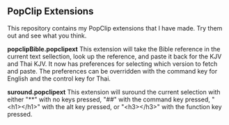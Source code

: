 PopClip Extensions
----

This repository contains my PopClip extensions that I have made. Try them out and see what you think.

**popclipBible.popclipext** This extension will take the Bible reference in the current text sellection, look up the reference, and paste it back for the KJV and Thai KJV. It now has preferences for selecting which version to fetch and paste. The preferences can be overridden with the command key for English and the control key for Thai.

**suround.popclipext** This extension will suround the current selection with either "**" with no keys pressed, "##" with the command key pressed, "&lt;h1&gt;&lt;/h1&gt;" with the alt key pressed, or "&lt;h3&gt;&lt;/h3&gt;" with the function key pressed.

